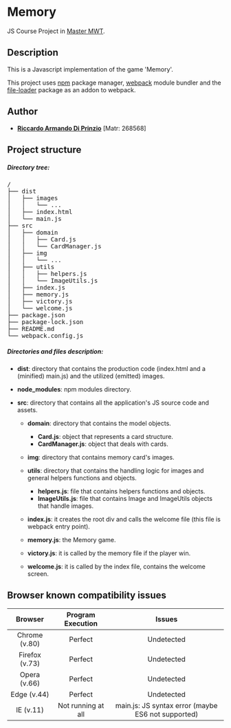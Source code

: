 Memory
=======
JS Course Project in [Master MWT](http://mwt.disim.univaq.it/).

## Description 

This is a Javascript implementation of the game 'Memory'.

This project uses [npm](https://www.npmjs.com/) package manager, [webpack](https://webpack.js.org/) module bundler and 
the [file-loader](https://www.npmjs.com/package/file-loader) package as an addon to webpack.

## Author
* **[Riccardo Armando Di Prinzio](mailto:riccardoarmando.diprinzio@student.univaq.it)** [Matr: 268568]

## Project structure

##### Directory tree:
<pre>
/
├── dist
│   ├── images
│   │   └── ...
│   ├── index.html
│   └── main.js
├── src
│   ├── domain
│   │   ├── Card.js
│   │   └── CardManager.js
│   ├── img
│   │   └── ...
│   ├── utils
│   │   ├── helpers.js
│   │   └── ImageUtils.js
│   ├── index.js
│   ├── memory.js
│   ├── victory.js
│   └── welcome.js
├── package.json
├── package-lock.json
├── README.md
└── webpack.config.js
</pre>

##### Directories and files description:
* **dist**: directory that contains the production code (index.html and a (minified) main.js) and the utilized (emitted) 
images.

* **node_modules**: npm modules directory.

* **src**: directory that contains all the application's JS source code and assets.

    * **domain**: directory that contains the model objects.
        * **Card.js**: object that represents a card structure.
        * **CardManager.js**: object that deals with cards.
        
    * **img**: directory that contains memory card's images.
    
    * **utils**: directory that contains the handling logic for images and general helpers functions and objects.
        * **helpers.js**: file that contains helpers functions and objects.
        * **ImageUtils.js**: file that contains Image and ImageUtils objects that handle images.
        
    * **index.js**: it creates the root div and calls the welcome file (this file is webpack entry point).
    * **memory.js**: the Memory game.
    * **victory.js**: it is called by the memory file if the player win.
    * **welcome.js**: it is called by the index file, contains the welcome screen.
    
## Browser known compatibility issues
| Browser  | Program Execution  | Issues  	|
|:--------:|:------------------:|:---------:|
| Chrome (v.80) |    Perfect 		    | Undetected |
| Firefox (v.73)|    Perfect  		    | Undetected |
| Opera (v.66)  |    Perfect 		    | Undetected |
| Edge (v.44)   |    Perfect 		    | Undetected |
| IE (v.11)	    |    Not running at all	| main.js: JS syntax error (maybe ES6 not supported) |